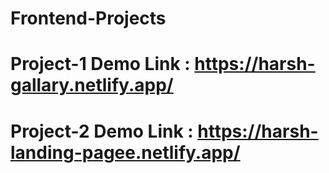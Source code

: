 # Frontend-Projects

# Project-1 Demo Link : https://harsh-gallary.netlify.app/

# Project-2 Demo Link : https://harsh-landing-pagee.netlify.app/
